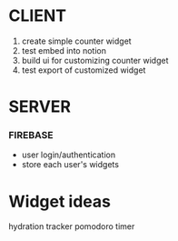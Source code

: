 # CLIENT
1. create simple counter widget
2. test embed into notion
3. build ui for customizing counter widget
4. test export of customized widget


# SERVER
### FIREBASE
- user login/authentication
- store each user's widgets



# Widget ideas
hydration tracker
pomodoro timer
